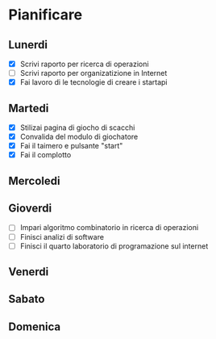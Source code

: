 # Pianificare

## Lunerdi
- [X] Scrivi raporto per ricerca di operazioni
- [ ] Scrivi raporto per organizatizione in Internet
- [X] Fai lavoro di le tecnologie di creare i startapi

## Martedi
- [X] Stilizai pagina di giocho di scacchi
- [X] Convalida del modulo di giochatore
- [X] Fai il taimero e pulsante "start"
- [X] Fai il complotto
## Mercoledi

## Gioverdi
- [ ] Impari algoritmo combinatorio in ricerca di operazioni
- [ ] Finisci analizi di software
- [ ] Finisci il quarto laboratorio di programazione sul internet
## Venerdi

## Sabato

## Domenica
